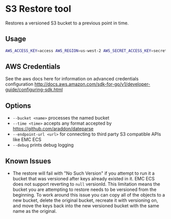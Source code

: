 # S3 Restore tool
Restores a versioned S3 bucket to a previous point in time.

## Usage
```bash
AWS_ACCESS_KEY=access AWS_REGION=us-west-2 AWS_SECRET_ACCESS_KEY=secret ./s3-restore --bucket <bucket> --time "2017-10-09 20:58:41 +0000 UTC" restore
```

## AWS Credentials
See the aws docs here for information on advanced credentials configuration
http://docs.aws.amazon.com/sdk-for-go/v1/developer-guide/configuring-sdk.html

## Options
- `--bucket <name>` processes the named bucket
- `--time <time>` accepts any format accepted by https://github.com/araddon/dateparse
- `--endpoint-url <url>` for connecting to third party S3 compatible APIs like EMC ECS
- `--debug` prints debug logging

## Known Issues
- The restore will fail with "No Such Version" if you attempt to run it a bucket that was versioned after keys already existed in it. EMC ECS does not support reverting to `null` versionId. This limitation means the bucket you are attempting to restore needs to be versioned from the beginning.  To work around this issue you can copy all of the objects to a new bucket, delete the original bucket, recreate it with versioning on, and move the keys back into the new versioned bucket with the same name as the original.
